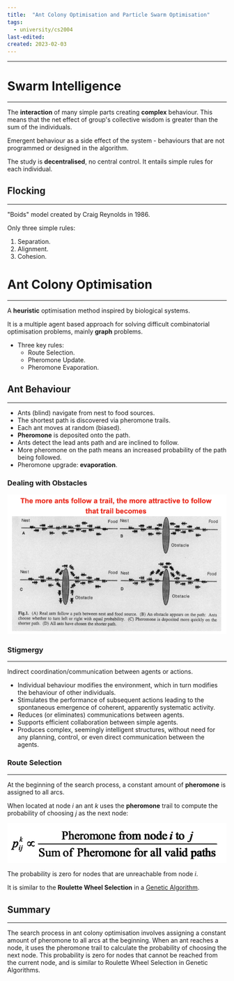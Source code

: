 ```yaml
---
title:  "Ant Colony Optimisation and Particle Swarm Optimisation"
tags:
  - university/cs2004
last-edited:
created: 2023-02-03
---
```

---
# Swarm Intelligence
---
The **interaction** of many simple parts creating **complex** behaviour. This means that the net effect of group's collective wisdom is greater than the sum of the individuals.

Emergent behaviour as a side effect of the system - behaviours that are not programmed or designed in the algorithm.

The study is **decentralised**, no central control. It entails simple rules for each individual.

## Flocking
---
"Boids" model created by Craig Reynolds in 1986.

Only three simple rules:
1. Separation.
2. Alignment.
3. Cohesion.

# Ant Colony Optimisation
---
A **heuristic** optimisation method inspired by biological systems.

It is a multiple agent based approach for solving difficult combinatorial optimisation problems, mainly **graph** problems.

- Three key rules:
    - Route Selection.
    - Pheromone Update.
    - Pheromone Evaporation.

## Ant Behaviour
---
- Ants (blind) navigate from nest to food sources.
- The shortest path is discovered via pheromone trails.
- Each ant moves at random (biased).
- **Pheromone** is deposited onto the path.
- Ants detect the lead ants path and are inclined to follow.
- More pheromone on the path means an increased probability of the path being followed.
- Pheromone upgrade: **evaporation**.

### Dealing with Obstacles
![](notes/images/Screenshot%202023-02-03%20at%2014.22.45.png)

### Stigmergy
---
Indirect coordination/communication between agents or actions.

- Individual behaviour modifies the environment, which in turn modifies the behaviour of other individuals.
- Stimulates the performance of subsequent actions leading to the spontaneous emergence of coherent, apparently systematic activity.
- Reduces (or eliminates) communications between agents.
- Supports efficient collaboration between simple agents.
- Produces complex, seemingly intelligent structures, without need for any planning, control, or even direct communication between the agents.

### Route Selection
---
At the beginning of the search process, a constant amount of **pheromone** is assigned to all arcs.

When located at node $i$ an ant $k$ uses the **pheromone** trail to compute the probability of choosing $j$ as the next node:

![|300](notes/images/Screenshot%202023-02-03%20at%2014.31.10.png)

The probability is zero for nodes that are unreachable from node $i$.

It is similar to the **Roulette Wheel Selection** in a [Genetic Algorithm](notes/university/intro-gen-algorithms.md).

## Summary
---
The search process in ant colony optimisation involves assigning a constant amount of pheromone to all arcs at the beginning. When an ant reaches a node, it uses the pheromone trail to calculate the probability of choosing the next node. This probability is zero for nodes that cannot be reached from the current node, and is similar to Roulette Wheel Selection in Genetic Algorithms.
